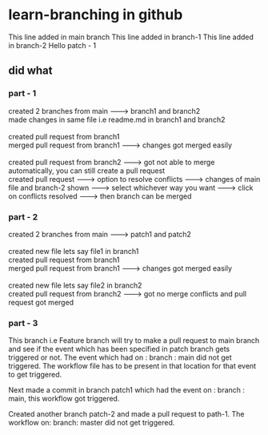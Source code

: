 # learn-branching in github
This line added in main branch
This line added in branch-1
This line added in branch-2
Hello patch - 1

## did what

### part - 1
created 2 branches from main ---> branch1 and branch2 <br>
made changes in same file i.e readme.md in branch1 and branch2 <br>
<br>
created pull request from branch1 <br>
merged pull request from branch1 ---> changes got merged easily <br>
<br>
created pull request from branch2 ---> got not able to merge automatically, you can still create a pull request <br>
created pull request ---> option to resolve conflicts ---> changes of main file and branch-2 shown ---> select whichever way you want ---> click on conflicts resolved ---> then branch can be merged <br>

### part - 2
created 2 branches from main ---> patch1 and patch2 <br>
<br>
created new file lets say file1 in branch1 <br>
created pull request from branch1 <br>
merged pull request from branch1 ---> changes got merged easily <br>
<br>
created new file lets say file2 in branch2 <br>
created pull request from branch2 ---> got no merge conflicts and pull request got merged

### part - 3
This branch i.e Feature branch will try to make a pull request to main branch and see if the event which has been specified in patch branch gets triggered or not.
The event which had on : branch : main did not get triggered.
The workflow file has to be present in that location for that event to get triggered.

Next made a commit in branch patch1 which had the event on : branch : main, this workflow got triggered. 

Created another branch patch-2 and made a pull request to path-1. The workflow on: branch: master did not get triggered.
